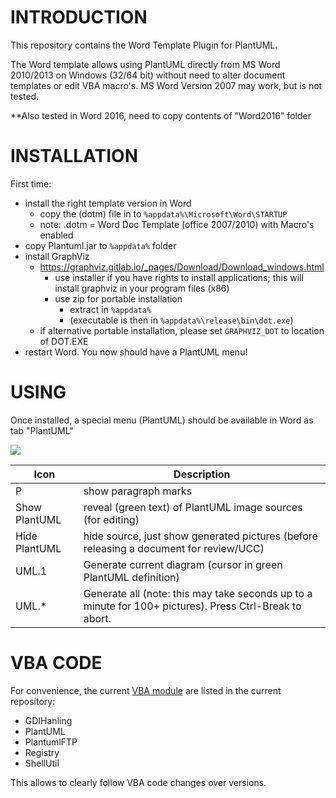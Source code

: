 
# INTRODUCTION
This repository contains the Word Template Plugin for PlantUML.

The Word template allows using PlantUML directly from MS Word 2010/2013 on Windows (32/64 bit) without need to alter document templates or edit VBA macro's. MS Word Version 2007 may work, but is not tested. 

**Also tested in Word 2016, need to copy contents of "Word2016" folder

# INSTALLATION
First time: 
* install the right template version in Word
  * copy the (dotm) file in to `%appdata%\Microsoft\Word\STARTUP`
  * note: .dotm = Word Doc Template (office 2007/2010) with Macro's enabled
* copy Plantuml.jar to `%appdata%` folder
* install GraphViz
  * https://graphviz.gitlab.io/_pages/Download/Download_windows.html
    * use installer if you have rights to install applications; this will install graphviz in your program files (x86)
    * use zip for portable installation
      * extract in `%appdata%` 
      * (executable is then in `%appdata%\release\bin\dot.exe`)
  * if alternative portable installation, please set `GRAPHVIZ_DOT`  to location of DOT.EXE
* restart Word. You now should have a PlantUML menu!


# USING
Once installed, a special menu (PlantUML) should be available in Word as tab "PlantUML"

![](https://raw.githubusercontent.com/plantuml/word-template/master/images/menu.png)

Icon | Description
-- | --
P | show paragraph marks
Show PlantUML | reveal (green text) of PlantUML image sources (for editing)
Hide PlantUML | hide source, just show generated pictures (before releasing a document for review/UCC)
UML.1 | Generate current diagram (cursor in green PlantUML definition)
UML.* | Generate all (note: this may take seconds up to a minute for 100+ pictures). Press Ctrl-Break to abort.


# VBA CODE
For convenience, the current [VBA module](https://github.com/plantuml/word-template/tree/master/module) are listed in the current repository:
* GDIHanling
* PlantUML
* PlantumlFTP
* Registry
* ShellUtil

This allows to clearly follow VBA code changes over versions.

